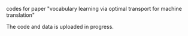 
codes for paper "vocabulary learning via optimal transport for machine translation"

The code and data is uploaded in progress.
